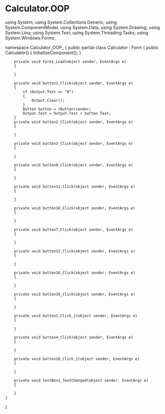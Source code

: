 # Calculator.OOP
using System;
using System.Collections.Generic;
using System.ComponentModel;
using System.Data;
using System.Drawing;
using System.Linq;
using System.Text;
using System.Threading.Tasks;
using System.Windows.Forms;

namespace Calculator_OOP_
{
    public partial class Calculator : Form
    {
        public Calculator()
        {
            InitializeComponent();
        }

        private void Form1_Load(object sender, EventArgs e)
        {

        }

        private void button1_Click(object sender, EventArgs e)
        {
            if (Output.Text == "0")
            {
                Output.Clear();
            }
            Button button = (Button)sender;
            Output.Text = Output.Text + button.Text;
        }       
        private void button2_Click(object sender, EventArgs e)
        {

        }

        private void button3_Click(object sender, EventArgs e)
        {

        }

        private void button8_Click(object sender, EventArgs e)
        {

        }

        private void button11_Click(object sender, EventArgs e)
        {

        }

        private void button10_Click(object sender, EventArgs e)
        {

        }

        private void button7_Click(object sender, EventArgs e)
        {

        }

        private void button12_Click(object sender, EventArgs e)
        {

        }

        private void button18_Click(object sender, EventArgs e)
        {

        }

        private void button19_Click(object sender, EventArgs e)
        {

        }

        private void button1_Click_1(object sender, EventArgs e)
        {

        }

        private void button4_Click(object sender, EventArgs e)
        {

        }

        private void button18_Click_1(object sender, EventArgs e)
        {

        }

        private void textBox1_TextChanged(object sender, EventArgs e)
        {

        }
    }
}

